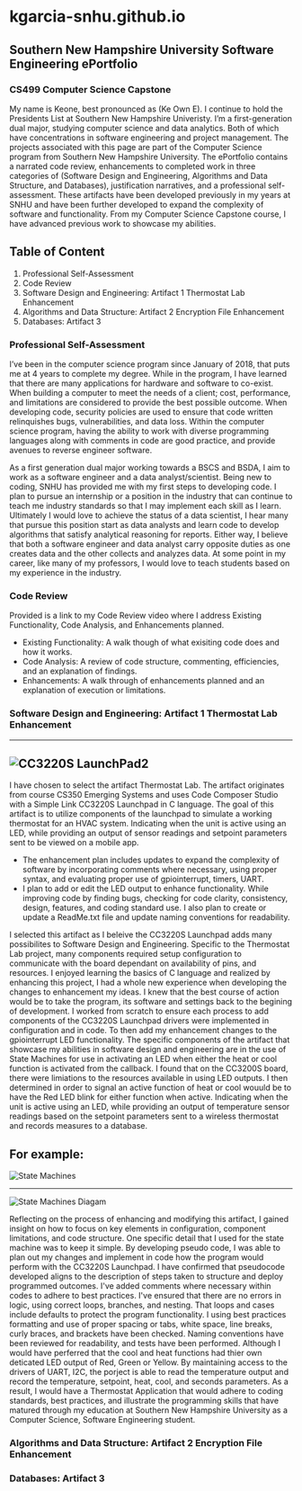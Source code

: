 # kgarcia-snhu.github.io

## Southern New Hampshire University Software Engineering ePortfolio

### CS499 Computer Science Capstone
My name is Keone, best pronounced as (Ke Own E). I continue to hold the Presidents List at Southern New Hampshire Univeristy. I’m a first-generation dual major, studying computer science and data analytics. Both of which have concentrations in software engineering and project management. The projects associated with this page are part of the Computer Science program from Southern New Hampshire University. The ePortfolio contains a narrated code review, enhancements to completed work in three categories of (Software Design and Engineering, Algorithms and Data Structure, and Databases), justification narratives, and a professional self-assessment. These artifacts have been developed previously in my years at SNHU and have been further developed to expand the complexity of software and functionality. From my Computer Science Capstone course, I have advanced previous work to showcase my abilities.  

## Table of Content
1. Professional Self-Assessment
2. Code Review
3. Software Design and Engineering: Artifact 1 Thermostat Lab Enhancement
4. Algorithms and Data Structure: Artifact 2 Encryption File Enhancement
5. Databases: Artifact 3 

### Professional Self-Assessment

I’ve been in the computer science program since January of 2018, that puts me at 4 years to complete my degree. While in the program, I have learned that there are many applications for hardware and software to co-exist. When building a computer to meet the needs of a client; cost, performance, and limitations are considered to provide the best possible outcome. When developing code, security policies are used to ensure that code written relinquishes bugs, vulnerabilities, and data loss. Within the computer science program, having the ability to work with diverse programming languages along with comments in code are good practice, and provide avenues to reverse engineer software.

As a first generation dual major working towards a BSCS and BSDA, I aim to work as a software engineer and a data analyst/scientist. Being new to coding, SNHU has provided me with my first steps to developing code. I plan to pursue an internship or a position in the industry that can continue to teach me industry standards so that I may implement each skill as I learn. Ultimately I would love to achieve the status of a data scientist, I hear many that pursue this position start as data analysts and learn code to develop algorithms that satisfy analytical reasoning for reports. Either way, I believe that both a software engineer and data analyst carry opposite duties as one creates data and the other collects and analyzes data. At some point in my career, like many of my professors, I would love to teach students based on my experience in the industry.

### Code Review

Provided is a link to my Code Review video where I address Existing Functionality, Code Analysis, and Enhancements planned.
* Existing Functionality: A walk though of what exisiting code does and how it works.
* Code Analysis: A review of code structure, commenting, efficiencies, and an explanation of findings.
* Enhancements: A walk through of enhancements planned and an explanation of execution or limitations.

### Software Design and Engineering: Artifact 1 Thermostat Lab Enhancement
--------------------------------------------------------------------------------
![CC3220S LaunchPad2](https://user-images.githubusercontent.com/79305154/151455474-1afa7d76-0b53-4522-8b75-0416d99671e1.JPG)
--------------------------------------------------------------------------------

I have chosen to select the artifact Thermostat Lab. The artifact originates from course CS350 Emerging Systems and uses Code Composer Studio with a Simple Link CC3220S Launchpad in C language. The goal of this artifact is to utilize components of the launchpad to simulate a working thermostat for an HVAC system. Indicating when the unit is active using an LED, while providing an output of sensor readings and setpoint parameters sent to be viewed on a mobile app.

* The enhancement plan includes updates to expand the complexity of software by incorporating comments where necessary, using proper syntax, and evaluating proper use of gpiointerrupt, timers, UART. 
* I plan to add or edit the LED output to enhance functionality. While improving code by finding bugs, checking for code clarity, consistency, design, features, and coding standard use. I also plan to create or update a ReadMe.txt file and update naming conventions for readability.

I selected this artifact as I beleive the CC3220S Launchpad adds many possibilites to Software Design and Engineering. Specific to the Thermostat Lab project, many components required setup configuration to communicate with the board dependant on availability of pins, and resources. I enjoyed learning the basics of C language and realized by enhancing this project, I had a whole new experience when developing the changes to enhancement my ideas. I knew that the best course of action would be to take the program, its software and settings back to the begining of development. I worked from scratch to ensure each process to add components of the CC3220S Launchpad drivers were implemented in configuration and in code. To then add my enhancement changes to the gpiointerrupt LED functionality. The specific components of the artifact that showcase my abilities in software design and engineering are in the use of State Machines for use in activating an LED when either the heat or cool function is activated from the callback. I found that on the CC3200S board, there were limiations to the resources available in using LED outputs. I then determined in order to signal an active function of heat or cool wouuld be to have the Red LED blink for either function when active. Indicating when the unit is active using an LED, while providing an output of temperature sensor readings based on the setpoint parameters sent to a wireless thermostat and records measures to a database. 

For example:
---------------------------------------------------------------------------
![State Machines](https://user-images.githubusercontent.com/79305154/151462751-1f7665c2-e387-4661-baa1-28d8dc70c4bd.png)

---------------------------------------------------------------------------  
![State Machines Diagam](https://user-images.githubusercontent.com/79305154/151463072-945c60b9-7c81-4049-b181-baebec582d92.png)

Reflecting on the process of enhancing and modifying this artifact, I gained insight on how to focus on key elements in configuration, component limitations, and code structure. One specific detail that I used for the state machine was to keep it simple. By developing pseudo code, I was able to plan out my changes and implement in code how the program would perform with the CC3220S Launchpad. I have confirmed that pseudocode developed aligns to the description of steps taken to structure and deploy programmed outcomes. I've added comments where necessary within codes to adhere to best practices. I've ensured that there are no errors in logic, using correct loops, branches, and nesting. That loops and cases include defaults to protect the program functionality. I using best practices formatting and use of proper spacing or tabs, white space, line breaks, curly braces, and brackets have been checked. Naming conventions have been reviewed for readability, and tests have been performed. Although I would have perferred that the cool and heat functions had thier own deticated LED output of Red, Green or Yellow. By maintaining access to the drivers of UART, I2C, the porject is able to read the temperature output and record the temperature, setpoint, heat, cool, and seconds parameters. As a result, I would have a Thermostat Application that would adhere to coding standards, best practices, and illustrate the programming skills that have matured through my education at Southern New Hampshire University as a Computer Science, Software Engineering student.


### Algorithms and Data Structure: Artifact 2 Encryption File Enhancement




### Databases: Artifact 3 

